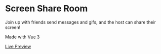 # Screen Share Room

Join up with friends send messages and gifs, and the host can share their screen!

Made with [Vue 3](https://v3.vuejs.org/)

[Live Preview](https://screenshareroom.netlify.app/)
